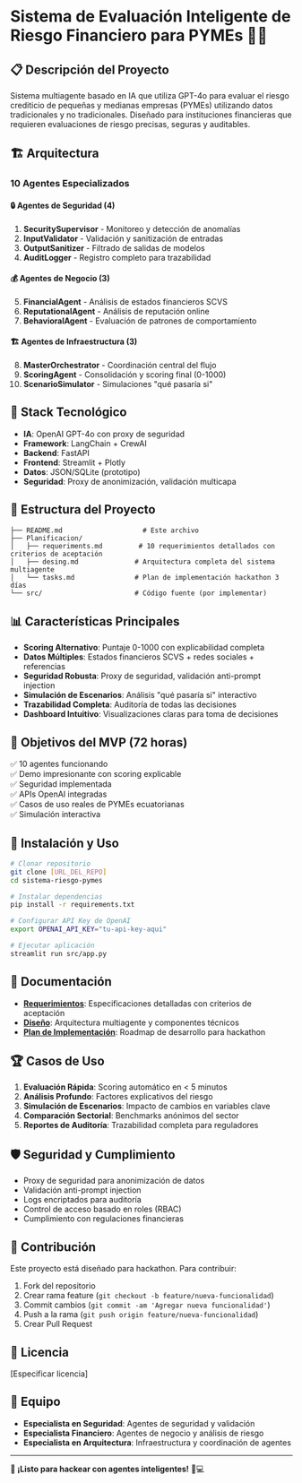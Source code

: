 # Sistema de Evaluación Inteligente de Riesgo Financiero para PYMEs 🏦🤖

## 📋 Descripción del Proyecto

Sistema multiagente basado en IA que utiliza GPT-4o para evaluar el riesgo crediticio de pequeñas y medianas empresas (PYMEs) utilizando datos tradicionales y no tradicionales. Diseñado para instituciones financieras que requieren evaluaciones de riesgo precisas, seguras y auditables.

## 🏗️ Arquitectura

### 10 Agentes Especializados

#### 🔒 Agentes de Seguridad (4)
1. **SecuritySupervisor** - Monitoreo y detección de anomalías
2. **InputValidator** - Validación y sanitización de entradas
3. **OutputSanitizer** - Filtrado de salidas de modelos
4. **AuditLogger** - Registro completo para trazabilidad

#### 💰 Agentes de Negocio (3)
5. **FinancialAgent** - Análisis de estados financieros SCVS
6. **ReputationalAgent** - Análisis de reputación online
7. **BehavioralAgent** - Evaluación de patrones de comportamiento

#### 🏗️ Agentes de Infraestructura (3)
8. **MasterOrchestrator** - Coordinación central del flujo
9. **ScoringAgent** - Consolidación y scoring final (0-1000)
10. **ScenarioSimulator** - Simulaciones "qué pasaría si"

## 🚀 Stack Tecnológico

- **IA**: OpenAI GPT-4o con proxy de seguridad
- **Framework**: LangChain + CrewAI
- **Backend**: FastAPI
- **Frontend**: Streamlit + Plotly
- **Datos**: JSON/SQLite (prototipo)
- **Seguridad**: Proxy de anonimización, validación multicapa

## 📁 Estructura del Proyecto

```
├── README.md                    # Este archivo
├── Planificacion/
│   ├── requeriments.md         # 10 requerimientos detallados con criterios de aceptación
│   ├── desing.md              # Arquitectura completa del sistema multiagente
│   └── tasks.md               # Plan de implementación hackathon 3 días
└── src/                       # Código fuente (por implementar)
```

## 📊 Características Principales

- **Scoring Alternativo**: Puntaje 0-1000 con explicabilidad completa
- **Datos Múltiples**: Estados financieros SCVS + redes sociales + referencias
- **Seguridad Robusta**: Proxy de seguridad, validación anti-prompt injection
- **Simulación de Escenarios**: Análisis "qué pasaría si" interactivo
- **Trazabilidad Completa**: Auditoría de todas las decisiones
- **Dashboard Intuitivo**: Visualizaciones claras para toma de decisiones

## 🎯 Objetivos del MVP (72 horas)

✅ 10 agentes funcionando  
✅ Demo impresionante con scoring explicable  
✅ Seguridad implementada  
✅ APIs OpenAI integradas  
✅ Casos de uso reales de PYMEs ecuatorianas  
✅ Simulación interactiva  

## 🔧 Instalación y Uso

```bash
# Clonar repositorio
git clone [URL_DEL_REPO]
cd sistema-riesgo-pymes

# Instalar dependencias
pip install -r requirements.txt

# Configurar API Key de OpenAI
export OPENAI_API_KEY="tu-api-key-aqui"

# Ejecutar aplicación
streamlit run src/app.py
```

## 📖 Documentación

- **[Requerimientos](Planificacion/requeriments.md)**: Especificaciones detalladas con criterios de aceptación
- **[Diseño](Planificacion/desing.md)**: Arquitectura multiagente y componentes técnicos  
- **[Plan de Implementación](Planificacion/tasks.md)**: Roadmap de desarrollo para hackathon

## 🏆 Casos de Uso

1. **Evaluación Rápida**: Scoring automático en < 5 minutos
2. **Análisis Profundo**: Factores explicativos del riesgo
3. **Simulación de Escenarios**: Impacto de cambios en variables clave
4. **Comparación Sectorial**: Benchmarks anónimos del sector
5. **Reportes de Auditoría**: Trazabilidad completa para reguladores

## 🛡️ Seguridad y Cumplimiento

- Proxy de seguridad para anonimización de datos
- Validación anti-prompt injection
- Logs encriptados para auditoría
- Control de acceso basado en roles (RBAC)
- Cumplimiento con regulaciones financieras

## 🤝 Contribución

Este proyecto está diseñado para hackathon. Para contribuir:

1. Fork del repositorio
2. Crear rama feature (`git checkout -b feature/nueva-funcionalidad`)
3. Commit cambios (`git commit -am 'Agregar nueva funcionalidad'`)
4. Push a la rama (`git push origin feature/nueva-funcionalidad`)
5. Crear Pull Request

## 📄 Licencia

[Especificar licencia]

## 👥 Equipo

- **Especialista en Seguridad**: Agentes de seguridad y validación
- **Especialista Financiero**: Agentes de negocio y análisis de riesgo  
- **Especialista en Arquitectura**: Infraestructura y coordinación de agentes

---

**🚀 ¡Listo para hackear con agentes inteligentes!** 🤖💻